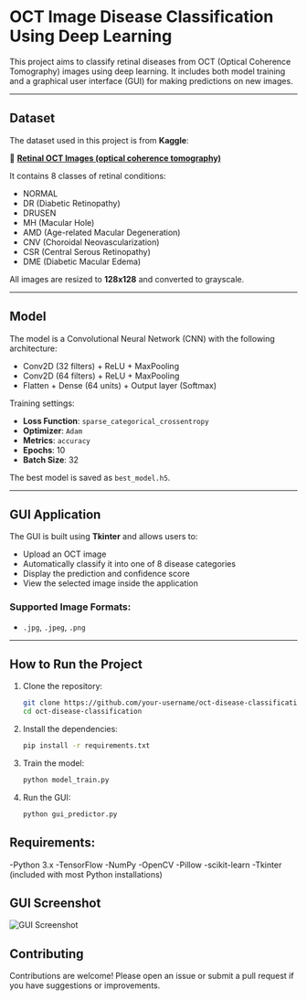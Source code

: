 # OCT Image Disease Classification Using Deep Learning

This project aims to classify retinal diseases from OCT (Optical Coherence Tomography) images using deep learning. It includes both model training and a graphical user interface (GUI) for making predictions on new images.

---

## Dataset

The dataset used in this project is from **Kaggle**:

🔗 **[Retinal OCT Images (optical coherence tomography)](https://www.kaggle.com/datasets/obulisainaren/retinal-oct-c8)**

It contains 8 classes of retinal conditions:

- NORMAL
- DR (Diabetic Retinopathy)
- DRUSEN
- MH (Macular Hole)
- AMD (Age-related Macular Degeneration)
- CNV (Choroidal Neovascularization)
- CSR (Central Serous Retinopathy)
- DME (Diabetic Macular Edema)

All images are resized to **128x128** and converted to grayscale.

---

## Model

The model is a Convolutional Neural Network (CNN) with the following architecture:

- Conv2D (32 filters) + ReLU + MaxPooling
- Conv2D (64 filters) + ReLU + MaxPooling
- Flatten + Dense (64 units) + Output layer (Softmax)

Training settings:

- **Loss Function**: `sparse_categorical_crossentropy`
- **Optimizer**: `Adam`
- **Metrics**: `accuracy`
- **Epochs**: 10
- **Batch Size**: 32

The best model is saved as `best_model.h5`.

---

## GUI Application

The GUI is built using **Tkinter** and allows users to:

- Upload an OCT image
- Automatically classify it into one of 8 disease categories
- Display the prediction and confidence score
- View the selected image inside the application

### Supported Image Formats:
- `.jpg`, `.jpeg`, `.png`

---

## How to Run the Project

1. Clone the repository:
   ```bash
   git clone https://github.com/your-username/oct-disease-classification.git
   cd oct-disease-classification
2. Install the dependencies:
   ```bash
   pip install -r requirements.txt
3. Train the model:
   ```bash
   python model_train.py
4. Run the GUI:
   ```bash
   python gui_predictor.py

## Requirements:

-Python 3.x
-TensorFlow
-NumPy
-OpenCV
-Pillow
-scikit-learn
-Tkinter (included with most Python installations)

 
 ## GUI Screenshot
![GUI Screenshot](screenshots/GUI.png)

## Contributing
Contributions are welcome! Please open an issue or submit a pull request if you have suggestions or improvements.



